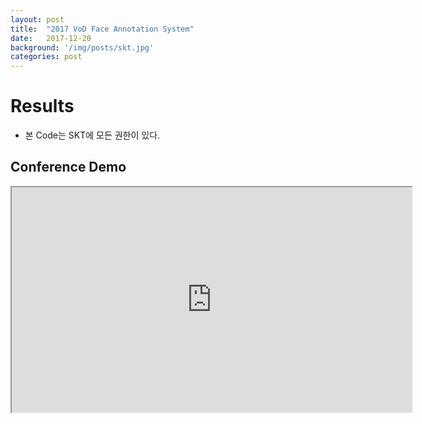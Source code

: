 ```yaml
---
layout: post
title:  "2017 VoD Face Annotation System"
date:   2017-12-20
background: '/img/posts/skt.jpg'
categories: post
---
```


Results
================================

- 본 Code는 SKT에 모든 권한이 있다.

Conference Demo
------------------------
<iframe src="https://drive.google.com/file/d/11MKVMcjo03VGboEoZqexx8DfVqY3WJfSiw/preview" width="640" height="360"></span></iframe>
